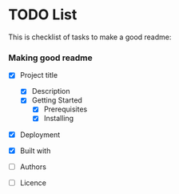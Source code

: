 # TODO List
This is checklist of tasks to make a good readme:


### Making good readme
- [x] Project title
  - [x] Description
  - [x] Getting Started
    - [x] Prerequisites
    - [x] Installing
- [x] Deployment
- [x] Built with
- [ ] Authors
- [ ] Licence

